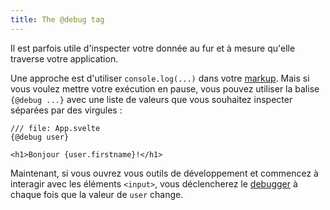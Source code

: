 ```yaml
---
title: The @debug tag
---
```


Il est parfois utile d'inspecter votre donnée au fur et à mesure qu'elle traverse votre application.

Une approche est d'utiliser `console.log(...)` dans votre <span class="vo">[markup](/docs/web#markup)</span>. Mais si vous voulez mettre votre exécution en pause, vous pouvez utiliser la balise `{@debug ...}` avec une liste de valeurs que vous souhaitez inspecter séparées par des virgules :

```svelte
/// file: App.svelte
{@debug user}

<h1>Bonjour {user.firstname}!</h1>
```

Maintenant, si vous ouvrez vous outils de développement et commencez à interagir avec les éléments `<input>`, vous déclencherez le <span class='vo'>[debugger](SVELTE_SITE_URL/docs/development#bug)</span> à chaque fois que la valeur de `user` change.
